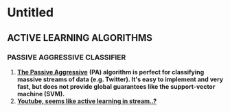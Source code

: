 # Untitled



## **ACTIVE LEARNING ALGORITHMS**

### **PASSIVE AGGRESSIVE CLASSIFIER** 

1. [**The Passive Aggressive**](https://www.quora.com/Classification-machine-learning-What-is-an-intuitive-explanation-of-the-Passive-Aggressive-classifier) **\(PA\) algorithm is perfect for classifying massive streams of data \(e.g. Twitter\). It's easy to implement and very fast, but does not provide global guarantees like the support-vector machine \(SVM\).**
2. [**Youtube, seems like active learning in stream..?**](https://www.youtube.com/watch?v=TJU8NfDdqNQ)

